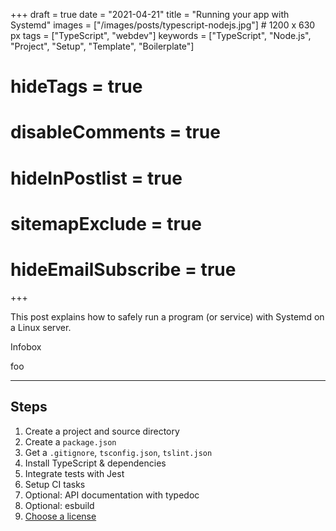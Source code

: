 +++
draft = true
date = "2021-04-21"
title = "Running your app with Systemd"
images = ["/images/posts/typescript-nodejs.jpg"]  # 1200 x 630 px
tags = ["TypeScript", "webdev"]
keywords = ["TypeScript", "Node.js", "Project", "Setup", "Template", "Boilerplate"]
# hideTags = true
# disableComments = true
# hideInPostlist = true
# sitemapExclude = true
# hideEmailSubscribe = true
+++

This post explains how to safely run a program (or service) with Systemd on a Linux server.

<!--more-->

<div class="infobox1">

Infobox

</div>

foo

---

## Steps

1. Create a project and source directory
1. Create a `package.json`
1. Get a `.gitignore`, `tsconfig.json`, `tslint.json`
1. Install TypeScript & dependencies
1. Integrate tests with Jest
1. Setup CI tasks
1. Optional: API documentation with typedoc
1. Optional: esbuild
1. [Choose a license](https://opensource.guide/legal/#which-open-source-license-is-appropriate-for-my-project)
